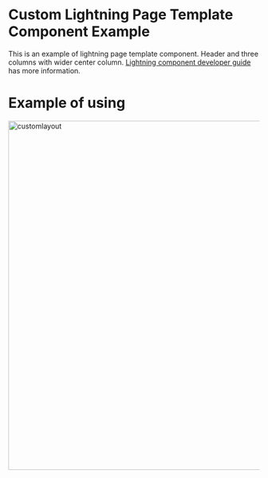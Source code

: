 # Custom Lightning Page Template Component Example
This is an example of lightning page template component. Header and three columns with wider center column. [Lightning component developer guide](https://developer.salesforce.com/docs/atlas.en-us.lightning.meta/lightning/components_config_for_app_builder_template_component.htm) has more information.

# Example of using
<img width="700" alt="customlayout" src="https://user-images.githubusercontent.com/1404346/34283693-92cfa88c-e710-11e7-9b22-edb35a05a803.png">
